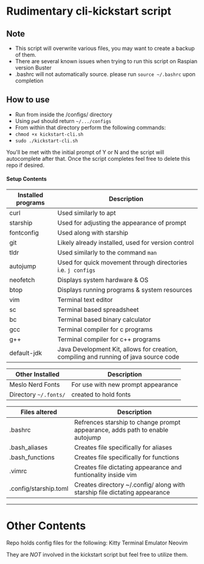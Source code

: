 <h1> Rudimentary cli-kickstart script </h1>

## Note ##
- This script will overwrite various files, you may want to create a backup of them.
- There are several known issues when trying to run this script on Raspian version Buster
- .bashrc will not automatically source. please run `source ~/.bashrc` upon completion

## How to use ##
- Run from inside the /configs/ directory 
- Using `pwd` should return `~/.../configs`
- From within that directory perform the following commands:
- `chmod +x kickstart-cli.sh`
- `sudo ./kickstart-cli.sh`

You'll be met with the initial prompt of Y or N and the script will autocomplete after that.
Once the script completes feel free to delete this repo if desired.

#### Setup Contents ####

| Installed programs | Description |
|--------------------|-------------|
| curl | Used similarly to apt |
| starship | Used for adjusting the appearance of prompt |
| fontconfig | Used along with starship |
| git | Likely already installed, used for version control |
| tldr | Used similarly to the command `man` | 
| autojump | Used for quick movement through directories i.e. `j configs` |
| neofetch | Displays system hardware & OS |
| btop | Displays running programs & system resources |
| vim | Terminal text editor |
| sc | Terminal based spreadsheet |
| bc | Terminal based binary calculator |
| gcc | Terminal compiler for c programs |
| g++ | Terminal compiler for c++ programs |
| default-jdk | Java Development Kit, allows for creation, compiling and running of java source code |

| Other Installed | Description |
|-----------------|-------------|
| Meslo Nerd Fonts | For use with new prompt appearance |
| Directory `~/.fonts/` | created to hold fonts |

| Files altered | Description |
|---------------|-------------|
| .bashrc | Refrences starship to change prompt appearance, adds path to enable autojump |
| .bash_aliases	| Creates file specifically for aliases |
| .bash_functions | Creates file specifically for functions |
| .vimrc | Creates file dictating appearance and funtionality inside vim |
| .config/starship.toml | Creates directory ~/.config/ along with starship file dictating appearance |

---

<h1> Other Contents </h1>

Repo holds config files for the following:
Kitty Terminal Emulator
Neovim

They are *NOT* involved in the kickstart script but feel free to utilize them.
